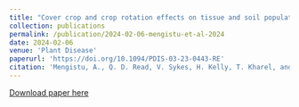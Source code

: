 ```yaml
---
title: "Cover crop and crop rotation effects on tissue and soil population dynamics of Macrophomina phaseolina and yield under no-till system"
collection: publications
permalink: /publication/2024-02-06-mengistu-et-al-2024
date: 2024-02-06
venue: 'Plant Disease'
paperurl: 'https://doi.org/10.1094/PDIS-03-23-0443-RE'
citation: 'Mengistu, A., Q. D. Read, V. Sykes, H. Kelly, T. Kharel, and N. Bellaloui. 2024. Cover crop and crop rotation effects on tissue and soil population dynamics of Macrophomina phaseolina and yield under no-till system. Plant Disease 108: 302-310. DOI: 10.1094/PDIS-03-23-0443-RE.'
---
```

[Download paper here](https://doi.org/10.1094/PDIS-03-23-0443-RE)
